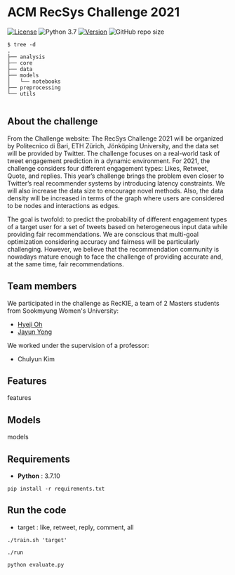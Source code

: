 # ACM RecSys Challenge 2021

[![License](https://img.shields.io/badge/license-Apache%202.0-green.svg)](https://github.com/RecKIE7/recsys2021-twitter/blob/master/LICENSE)
![Python 3.7](https://img.shields.io/badge/python-3.7-blue.svg)
[![Version](https://img.shields.io/badge/version-v1.0.0-orange)](https://github.com/RecKIE7/recsys2021-twitter) 
![GitHub repo size](https://img.shields.io/github/repo-size/RecKIE7/recsys2021-twitter)


```
$ tree -d
.
├── analysis
├── core
├── data
├── models
│   └── notebooks
├── preprocessing
└── utils


```


## About the challenge
From the Challenge website: 
The RecSys Challenge 2021 will be organized by Politecnico di Bari, ETH Zürich, Jönköping University, and the data set will be provided by Twitter. The challenge focuses on a real-world task of tweet engagement prediction in a dynamic environment. For 2021, the challenge considers four different engagement types: Likes, Retweet, Quote, and replies. This year’s challenge brings the problem even closer to Twitter’s real recommender systems by introducing latency constraints. We will also increase the data size to encourage novel methods. Also, the data density will be increased in terms of the graph where users are considered to be nodes and interactions as edges.

The goal is twofold: to predict the probability of different engagement types of a target user for a set of tweets based on heterogeneous input data while providing fair recommendations. We are conscious that multi-goal optimization considering accuracy and fairness will be particularly challenging. However, we believe that the recommendation community is nowadays mature enough to face the challenge of providing accurate and, at the same time, fair recommendations.

## Team members
We participated in the challenge as RecKIE, a team of 2 Masters students from Sookmyung Women's University:
- [Hyeji Oh](https://github.com/HYEZ)
- [Jayun Yong](https://github.com/nyongja)

We worked under the supervision of a professor:
- Chulyun Kim

## Features
features

## Models
models

## Requirements
- __Python__ : 3.7.10

```
pip install -r requirements.txt
```

## Run the code
- target : like, retweet, reply, comment, all
```
./train.sh 'target'
```

```
./run
```

```
python evaluate.py
```

